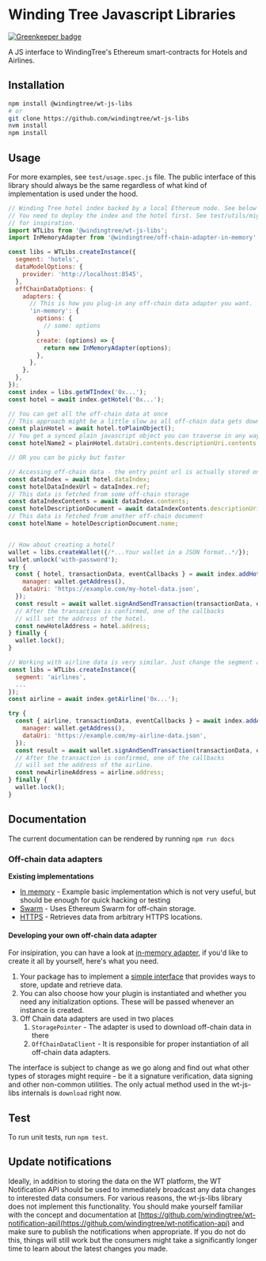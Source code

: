 # Winding Tree Javascript Libraries

[![Greenkeeper badge](https://badges.greenkeeper.io/windingtree/wt-js-libs.svg)](https://greenkeeper.io/)

A JS interface to WindingTree's Ethereum smart-contracts for Hotels and Airlines.

## Installation

```sh
npm install @windingtree/wt-js-libs
# or
git clone https://github.com/windingtree/wt-js-libs
nvm install
npm install
```

## Usage

For more examples, see `test/usage.spec.js` file. The public interface of this library
should always be the same regardless of what kind of implementation is used
under the hood.

```javascript
// Winding Tree hotel index backed by a local Ethereum node. See below for airlines usage.
// You need to deploy the index and the hotel first. See test/utils/migrations
// for inspiration.
import WTLibs from '@windingtree/wt-js-libs';
import InMemoryAdapter from '@windingtree/off-chain-adapter-in-memory';

const libs = WTLibs.createInstance({
  segment: 'hotels',
  dataModelOptions: {
    provider: 'http://localhost:8545',
  },
  offChainDataOptions: {
    adapters: {
      // This is how you plug-in any off-chain data adapter you want.
      'in-memory': {
        options: {
          // some: options
        }
        create: (options) => {
          return new InMemoryAdapter(options);
        },
      },
    },
  },
});
const index = libs.getWTIndex('0x...');
const hotel = await index.getHotel('0x...');

// You can get all the off-chain data at once
// This approach might be a little slow as all off-chain data gets downloaded
const plainHotel = await hotel.toPlainObject();
// You get a synced plain javascript object you can traverse in any way you want
const hotelName2 = plainHotel.dataUri.contents.descriptionUri.contents.name;

// OR you can be picky but faster

// Accessing off-chain data - the entry point url is actually stored on chain
const dataIndex = await hotel.dataIndex;
const hotelDataIndexUrl = dataIndex.ref;
// This data is fetched from some off-chain storage
const dataIndexContents = await dataIndex.contents;
const hotelDescriptionDocument = await dataIndexContents.descriptionUri.contents;
// This data is fetched from another off-chain document
const hotelName = hotelDescriptionDocument.name;


// How about creating a hotel?
wallet = libs.createWallet({/*...Your wallet in a JSON format..*/});
wallet.unlock('with-password');
try {
  const { hotel, transactionData, eventCallbacks } = await index.addHotel({
    manager: wallet.getAddress(),
    dataUri: 'https://example.com/my-hotel-data.json',
  });
  const result = await wallet.signAndSendTransaction(transactionData, eventCallbacks);
  // After the transaction is confirmed, one of the callbacks
  // will set the address of the hotel.
  const newHotelAddress = hotel.address;
} finally {
  wallet.lock();
}

// Working with airline data is very similar. Just change the segment and a few method names:
const libs = WTLibs.createInstance({
  segment: 'airlines',
  ...
});
const airline = await index.getAirline('0x...');

try {
  const { airline, transactionData, eventCallbacks } = await index.addAirline({
    manager: wallet.getAddress(),
    dataUri: 'https://example.com/my-airline-data.json',
  });
  const result = await wallet.signAndSendTransaction(transactionData, eventCallbacks);
  // After the transaction is confirmed, one of the callbacks
  // will set the address of the airline.
  const newAirlineAddress = airline.address;
} finally {
  wallet.lock();
}
```

## Documentation

The current documentation can be rendered by running `npm run docs`

### Off-chain data adapters

**Existing implementations**

- [In memory](https://github.com/windingtree/off-chain-adapter-in-memory) - Example basic implementation which is not very useful, but should be enough for quick hacking or testing
- [Swarm](https://github.com/windingtree/off-chain-adapter-swarm) - Uses Ethereum Swarm for off-chain storage.
- [HTTPS](https://github.com/windingtree/off-chain-adapter-http) - Retrieves data from arbitrary HTTPS locations.

#### Developing your own off-chain data adapter

For insipiration, you can have a look at [in-memory adapter](https://github.com/windingtree/off-chain-adapter-in-memory),
if you'd like to create it all by yourself, here's what you need.

1. Your package has to implement a [simple interface](https://github.com/windingtree/wt-js-libs/blob/proposal/next/docs/reference.md#offchaindataadapterinterface)
that provides ways to store, update and retrieve data.
1. You can also choose how your plugin is instantiated and whether you need any initialization
options. These will be passed whenever an instance is created.
1. Off Chain data adapters are used in two places
    1. `StoragePointer` - The adapter is used to download off-chain data in there
    1. `OffChainDataClient` - It is responsible for proper instantiation of all off-chain data adapters.

The interface is subject to change as we go along and find out what other types
of storages might require - be it a signature verification, data signing and other non-common
utilities. The only actual method used in the wt-js-libs internals is `download` right now.

## Test

To run unit tests, run `npm test`.

## Update notifications

Ideally, in addition to storing the data on the WT platform, the
WT Notification API should be used to immediately broadcast any data
changes to interested data consumers. For various reasons, the
wt-js-libs library does not implement this functionality. You
should make yourself familiar with the concept and documentation
at [https://github.com/windingtree/wt-notification-api](https://github.com/windingtree/wt-notification-api)
and make sure to publish the notifications when appropriate. If
you do not do this, things will still work but the consumers
might take a significantly longer time to learn about the latest
changes you made.
